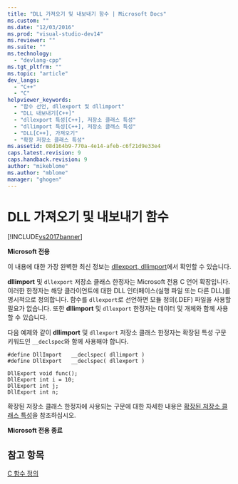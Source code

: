 ```yaml
---
title: "DLL 가져오기 및 내보내기 함수 | Microsoft Docs"
ms.custom: ""
ms.date: "12/03/2016"
ms.prod: "visual-studio-dev14"
ms.reviewer: ""
ms.suite: ""
ms.technology: 
  - "devlang-cpp"
ms.tgt_pltfrm: ""
ms.topic: "article"
dev_langs: 
  - "C++"
  - "C"
helpviewer_keywords: 
  - "함수 선언, dllexport 및 dllimport"
  - "DLL 내보내기[C++]"
  - "dllexport 특성[C++], 저장소 클래스 특성"
  - "dllimport 특성[C++], 저장소 클래스 특성"
  - "DLL[C++], 가져오기"
  - "확장 저장소 클래스 특성"
ms.assetid: 08d164b9-770a-4e14-afeb-c6f21d9e33e4
caps.latest.revision: 9
caps.handback.revision: 9
author: "mikeblome"
ms.author: "mblome"
manager: "ghogen"
---
```

# DLL 가져오기 및 내보내기 함수
[!INCLUDE[vs2017banner](../assembler/inline/includes/vs2017banner.md)]

**Microsoft 전용**  
  
 이 내용에 대한 가장 완벽한 최신 정보는 [dllexport, dllimport](../cpp/dllexport-dllimport.md)에서 확인할 수 있습니다.  
  
 **dllimport** 및 `dllexport` 저장소 클래스 한정자는 Microsoft 전용 C 언어 확장입니다.  이러한 한정자는 해당 클라이언트에 대한 DLL 인터페이스\(실행 파일 또는 다른 DLL\)를 명시적으로 정의합니다.  함수를 `dllexport`로 선언하면 모듈 정의\(.DEF\) 파일을 사용할 필요가 없습니다.  또한 **dllimport** 및 `dllexport` 한정자는 데이터 및 개체와 함께 사용할 수 있습니다.  
  
 다음 예제와 같이 **dllimport** 및 `dllexport` 저장소 클래스 한정자는 확장된 특성 구문 키워드인 `__declspec`와 함께 사용해야 합니다.  
  
```  
#define DllImport   __declspec( dllimport )  
#define DllExport   __declspec( dllexport )  
  
DllExport void func();  
DllExport int i = 10;  
DllExport int j;  
DllExport int n;  
```  
  
 확장된 저장소 클래스 한정자에 사용되는 구문에 대한 자세한 내용은 [확장된 저장소 클래스 특성](../c-language/c-extended-storage-class-attributes.md)을 참조하십시오.  
  
 **Microsoft 전용 종료**  
  
## 참고 항목  
 [C 함수 정의](../c-language/c-function-definitions.md)